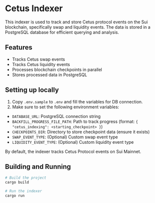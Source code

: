 # Cetus Indexer

This indexer is used to track and store Cetus protocol events on the Sui blockchain, specifically swap and liquidity events. The data is stored in a PostgreSQL database for efficient querying and analysis.

## Features

- Tracks Cetus swap events
- Tracks Cetus liquidity events
- Processes blockchain checkpoints in parallel
- Stores processed data in PostgreSQL

## Setting up locally

1. Copy `.env.sample` to `.env` and fill the variables for DB connection.
2. Make sure to set the following environment variables:

- `DATABASE_URL`: PostgreSQL connection string
- `BACKFILL_PROGRESS_FILE_PATH`: Path to track progress (format: `{ "cetus_indexing": <starting_checkpoint> }`)
- `CHECKPOINTS_DIR`: Directory to store checkpoint data (ensure it exists)
- `SWAP_EVENT_TYPE`: (Optional) Custom swap event type
- `LIQUIDITY_EVENT_TYPE`: (Optional) Custom liquidity event type

By default, the indexer tracks Cetus Protocol events on Sui Mainnet.

## Building and Running

```bash
# Build the project
cargo build

# Run the indexer
cargo run
```
